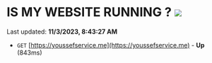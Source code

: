 # IS MY WEBSITE RUNNING ? [![](https://img.shields.io/static/v1?label=Sponsor&message=%E2%9D%A4&logo=GitHub&color=%23fe8e86)](https://github.com/sponsors/<username>)

Last updated: **11/3/2023, 8:43:27 AM**

- `GET` [https://youssefservice.me](https://youssefservice.me) - **Up** (843ms)
